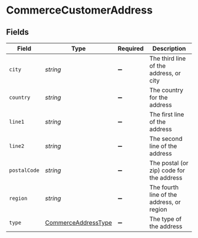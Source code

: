 # CommerceCustomerAddress


## Fields

| Field                                                             | Type                                                              | Required                                                          | Description                                                       |
| ----------------------------------------------------------------- | ----------------------------------------------------------------- | ----------------------------------------------------------------- | ----------------------------------------------------------------- |
| `city`                                                            | *string*                                                          | :heavy_minus_sign:                                                | The third line of the address, or city                            |
| `country`                                                         | *string*                                                          | :heavy_minus_sign:                                                | The country for the address                                       |
| `line1`                                                           | *string*                                                          | :heavy_minus_sign:                                                | The first line of the address                                     |
| `line2`                                                           | *string*                                                          | :heavy_minus_sign:                                                | The second line of the address                                    |
| `postalCode`                                                      | *string*                                                          | :heavy_minus_sign:                                                | The postal (or zip) code for the address                          |
| `region`                                                          | *string*                                                          | :heavy_minus_sign:                                                | The fourth line of the address, or region                         |
| `type`                                                            | [CommerceAddressType](../../models/shared/commerceaddresstype.md) | :heavy_minus_sign:                                                | The type of the address                                           |